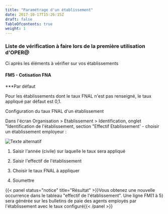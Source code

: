 ```yaml
---
title: "Paramétrage d'un établissement"
date: 2017-10-17T15:26:15Z
draft: false
TableOfcontents: true
weight: 1
---
```







### Liste de vérification à faire lors de la première utilisation d'OPER@

Ci après les éléments à vérifier sur vos établissements

#### FM5 - Cotisation FNA
***Par défaut

Pour les établissements dont le taux FNAL n'est pas renseigné, le taux appliqué par défaut est 0,1.

Configuration du taux FNAL d'un établissement



Dans l'écran Organisation > Etablissement > Identification, onglet "Identification de l'établissement, section "Effectif Etablissement' - choisir un établissement employeur :

![Texte alternatif](/images/FENETRE_Identification_etablissement_1.jpg "sample")



1. Saisir l'année (civile) sur laquelle le taux sera appliqué

2. Saisir l'effectif de l'établissement

3. Choisir le taux FNAL à appliquer

4. Soumettre

{{< panel status="notice" title="Résultat" >}}Vous obtenez une nouvelle occurrence dans le tableau "effectif de l'établissement". Une ligne FM(1 à 5) sera générée sur les bulletins de paie des agents employés par l'établissement avec le taux configuré{{< /panel >}}



